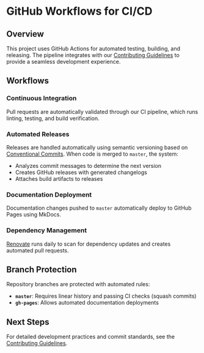 # GitHub Workflows for CI/CD

## Overview

This project uses GitHub Actions for automated testing, building, and releasing. The pipeline integrates with our [Contributing Guidelines](https://AincradOT.github.io/launcher/contributing) to provide a seamless development experience.

## Workflows

### Continuous Integration

Pull requests are automatically validated through our CI pipeline, which runs linting, testing, and build verification.

### Automated Releases

Releases are handled automatically using semantic versioning based on [Conventional Commits](https://www.conventionalcommits.org/). When code is merged to `master`, the system:

- Analyzes commit messages to determine the next version
- Creates GitHub releases with generated changelogs
- Attaches build artifacts to releases

### Documentation Deployment

Documentation changes pushed to `master` automatically deploy to GitHub Pages using MkDocs.

### Dependency Management

[Renovate](https://github.com/renovatebot/renovate) runs daily to scan for dependency updates and creates automated pull requests.

## Branch Protection

Repository branches are protected with automated rules:

- **`master`**: Requires linear history and passing CI checks (squash commits)
- **`gh-pages`**: Allows automated documentation deployments

## Next Steps

For detailed development practices and commit standards, see the [Contributing Guidelines](https://AincradOT.github.io/launcher/contributing).
